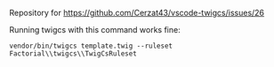 Repository for https://github.com/Cerzat43/vscode-twigcs/issues/26

Running twigcs with this command works fine:

```
vendor/bin/twigcs template.twig --ruleset Factorial\\twigcs\\TwigCsRuleset
```

